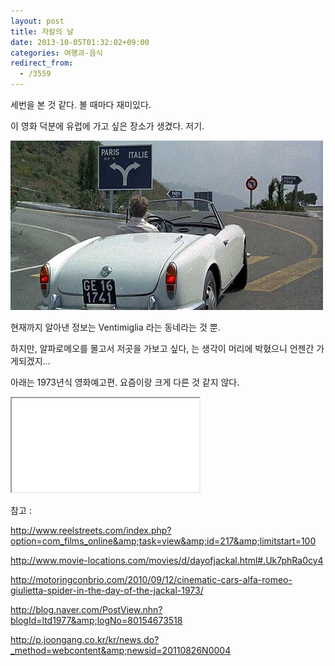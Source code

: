 ```yaml
---
layout: post
title: 자칼의 날
date: 2013-10-05T01:32:02+09:00
categories: 여행과-음식
redirect_from:
  - /3559
---
```


세번을 본 것 같다. 볼 때마다 재미있다.

이 영화 덕분에 유럽에 가고 싶은 장소가 생겼다. 저기.

![ ](/assets/media/uploads_2013_10_4887600709_dd31c2b372.jpg)

 

현재까지 알아낸 정보는 Ventimiglia 라는 동네라는 것 뿐.

하지만, 알파로메오를 몰고서 저곳을 가보고 싶다, 는 생각이 머리에 박혔으니 언젠간 가게되겠지...

 

아래는 1973년식 영화예고편. 요즘이랑 크게 다른 것 같지 않다.

<iframe src="//www.youtube.com/embed/lQdYPtm2u2k" allowfullscreen="" frame ></iframe>

 

참고 :

http://www.reelstreets.com/index.php?option=com_films_online&amp;task=view&amp;id=217&amp;limitstart=100

http://www.movie-locations.com/movies/d/dayofjackal.html#.Uk7phRa0cy4

http://motoringconbrio.com/2010/09/12/cinematic-cars-alfa-romeo-giulietta-spider-in-the-day-of-the-jackal-1973/

http://blog.naver.com/PostView.nhn?blogId=ltd1977&amp;logNo=80154673518

http://p.joongang.co.kr/kr/news.do?_method=webcontent&amp;newsid=20110826N0004
